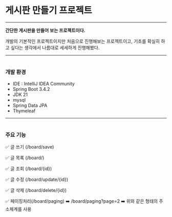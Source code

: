 # <h1>게시판 만들기 프로젝트</h1>

----

**간단한 게시판을 만들어 보는 프로젝트이다.**

개발의 기본적인 프로젝트이지만 처음으로 진행해보는 프로젝트이고, 기초를 확실히 하고 싶다는 생각에서 나름대로 세세하게 진행해봤다.

----

# <h3>개발 환경</h3>

* IDE : IntelliJ IDEA Community
* Spring Boot 3.4.2
* JDK 21
* mysql
* Spring Data JPA
* Thymeleaf

----

# <h3>주요 기능</h3>

✅ 글 쓰기 (/board/save)

✅ 글 목록 (/board/)

✅ 글 조회 (/board/{id})

✅ 글 수정 (/board/update/{id})

✅ 글 삭제 (/board/delete/{id})

✅ 페이징처리(/board/paging)
    ➡️ /board/paging?page=2
    ➡️ 위와 같은 형태의 주소체계를 사용